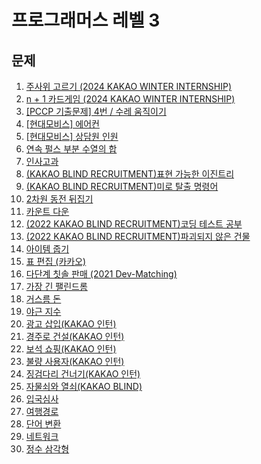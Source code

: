 # 프로그래머스 레벨 3

## 문제
1. [주사위 고르기 (2024 KAKAO WINTER INTERNSHIP)](https://github.com/malvr00/Java-algorithm/tree/master/programmers/level3/step1)
2. [n + 1 카드게임 (2024 KAKAO WINTER INTERNSHIP)](https://github.com/malvr00/Java-algorithm/tree/master/programmers/level3/stap2)
3. [[PCCP 기출문제] 4번 / 수레 움직이기](https://github.com/malvr00/Java-algorithm/tree/master/programmers/level3/step3)
4. [[현대모비스] 에어컨](https://github.com/malvr00/Java-algorithm/tree/master/programmers/level3/step4)
5. [[현대모비스] 상담원 인원](https://github.com/malvr00/Java-algorithm/tree/master/programmers/level3/step5)
6. [연속 펄스 부분 수열의 합](https://github.com/malvr00/Java-algorithm/tree/master/programmers/level3/step6)
7. [인사고과](https://github.com/malvr00/Java-algorithm/tree/master/programmers/level3/step7)
8. [(KAKAO BLIND RECRUITMENT)표현 가능한 이진트리](https://github.com/malvr00/Java-algorithm/tree/master/programmers/level3/step8)
9. [(KAKAO BLIND RECRUITMENT)미로 탈출 명령어](https://github.com/malvr00/Java-algorithm/tree/master/programmers/level3/step9)
10. [2차원 동전 뒤집기](https://github.com/malvr00/Java-algorithm/tree/master/programmers/level3/step10)
11. [카운트 다운](https://github.com/malvr00/Java-algorithm/tree/master/programmers/level3/step11)
12. [(2022 KAKAO BLIND RECRUITMENT)코딩 테스트 공부](https://github.com/malvr00/Java-algorithm/tree/master/programmers/level3/step12)
13. [(2022 KAKAO BLIND RECRUITMENT)파괴되지 않은 건물](https://github.com/malvr00/Java-algorithm/tree/master/programmers/level3/step13)
14. [아이템 줍기](https://github.com/malvr00/Java-algorithm/tree/master/programmers/level3/step14)
15. [표 편집 (카카오)](https://github.com/malvr00/Java-algorithm/tree/master/programmers/level3/step15)
16. [다단계 칫솔 판매 (2021 Dev-Matching)](https://github.com/malvr00/Java-algorithm/tree/master/programmers/level3/step16)
17. [가장 긴 팰린드롬](https://github.com/malvr00/Java-algorithm/tree/master/programmers/level3/step17)
18. [거스름 돈](https://github.com/malvr00/Java-algorithm/tree/master/programmers/level3/step18)
19. [야근 지수](https://github.com/malvr00/Java-algorithm/tree/master/programmers/level3/step19)
20. [광고 삽입(KAKAO 인턴)](https://github.com/malvr00/Java-algorithm/tree/master/programmers/level3/step20)
21. [경주로 건설(KAKAO 인턴)](https://github.com/malvr00/Java-algorithm/tree/master/programmers/level3/step21)
22. [보석 쇼핑(KAKAO 인턴)](https://github.com/malvr00/Java-algorithm/tree/master/programmers/level3/step22)
23. [불량 사용자(KAKAO 인턴)](https://github.com/malvr00/Java-algorithm/tree/master/programmers/level3/step23)
24. [징검다리 건너기(KAKAO 인턴)](https://github.com/malvr00/Java-algorithm/tree/master/programmers/level3/step24)
25. [자물쇠와 열쇠(KAKAO BLIND)](https://github.com/malvr00/Java-algorithm/tree/master/programmers/level3/step25)
26. [입국심사](https://github.com/malvr00/Java-algorithm/tree/master/programmers/level3/step26)
27. [여행경로](https://github.com/malvr00/Java-algorithm/tree/master/programmers/level3/step27)
28. [단어 변환](https://github.com/malvr00/Java-algorithm/tree/master/programmers/level3/step28)
29. [네트워크](https://github.com/malvr00/Java-algorithm/tree/master/programmers/level3/step29)
30. [정수 삼각형](https://github.com/malvr00/Java-algorithm/tree/master/programmers/level3/step30)

